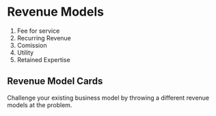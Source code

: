 # Revenue Models

1. Fee for service
2. Recurring Revenue
3. Comission
4. Utility
5. Retained Expertise

## Revenue Model Cards

Challenge your existing business model by throwing a different revenue models
at the problem.
